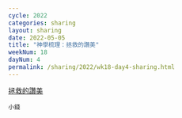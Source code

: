 ```yaml
---
cycle: 2022
categories: sharing
layout: sharing
date: 2022-05-05
title: "神學梳理：拯救的讚美"
weekNum: 18
dayNum: 4
permalink: /sharing/2022/wk18-day4-sharing.html
---
```


[拯救的讚美](https://eccseattle.github.io/media/sharing/2022/wk018/2022-05-05-bin.m4a)

`小錢`
